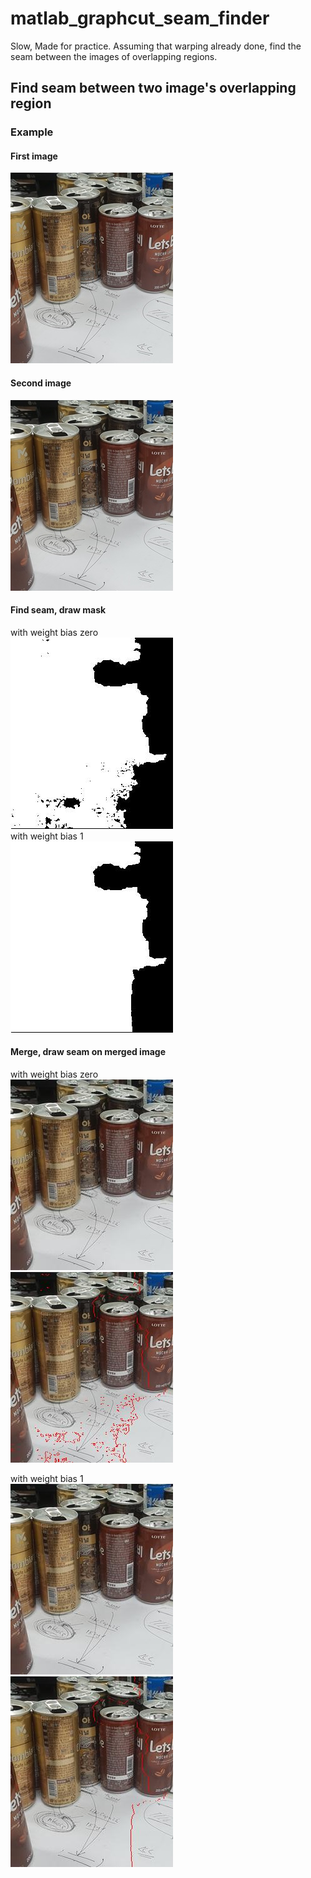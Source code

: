 # matlab_graphcut_seam_finder
Slow, Made for practice. Assuming that warping already done, find the seam between the images of overlapping regions.

## Find seam between two image's overlapping region

### Example
#### First image
![](./im1.jpg)

#### Second image
![](./im2.jpg)

#### Find seam, draw mask
with weight bias zero  
![](./seam_mask_sample.jpg)  
with weight bias 1  
![](./seam_mask_sample2.jpg)  

#### Merge, draw seam on merged image
with weight bias zero  
![](./result_sample.jpg)  
![](./seam_draw_sample.jpg)  

with weight bias 1  
![](./result_sample2.jpg)  
![](./seam_draw_sample2.jpg)  

